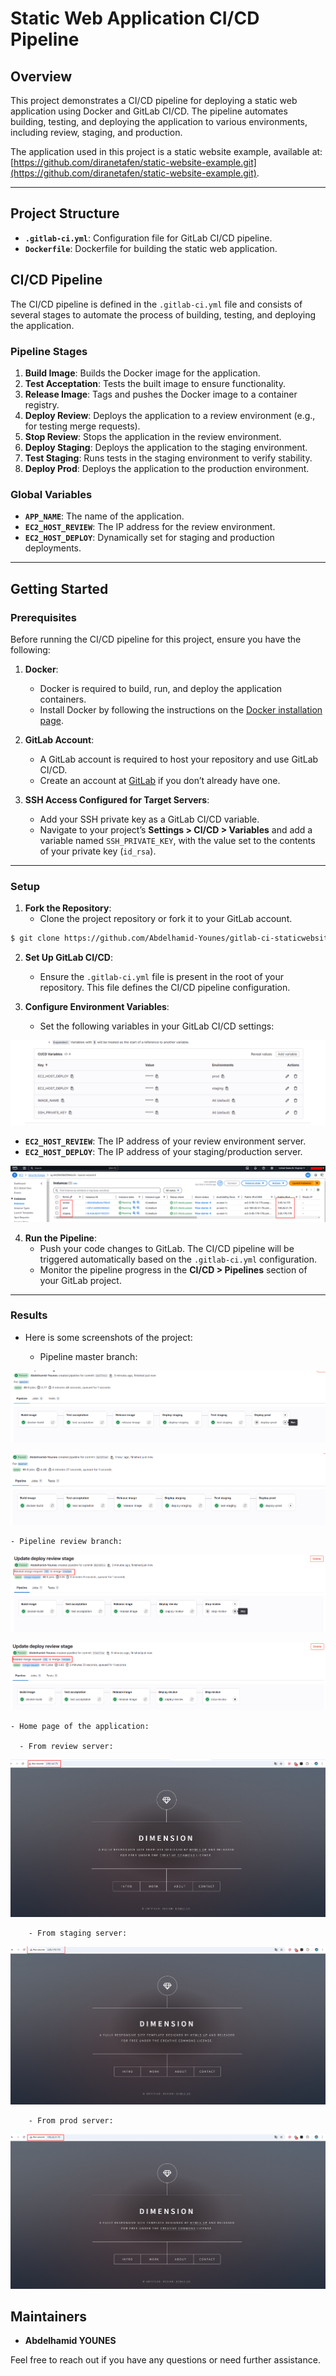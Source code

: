 # Static Web Application CI/CD Pipeline

## Overview

This project demonstrates a CI/CD pipeline for deploying a static web application using Docker and GitLab CI/CD. The pipeline automates building, testing, and deploying the application to various environments, including review, staging, and production. 

The application used in this project is a static website example, available at: [https://github.com/diranetafen/static-website-example.git](https://github.com/diranetafen/static-website-example.git).

---

## Project Structure

- **`.gitlab-ci.yml`**: Configuration file for GitLab CI/CD pipeline.
- **`Dockerfile`**: Dockerfile for building the static web application.

## CI/CD Pipeline

The CI/CD pipeline is defined in the `.gitlab-ci.yml` file and consists of several stages to automate the process of building, testing, and deploying the application.

### Pipeline Stages

1. **Build Image**: Builds the Docker image for the application.
2. **Test Acceptation**: Tests the built image to ensure functionality.
3. **Release Image**: Tags and pushes the Docker image to a container registry.
4. **Deploy Review**: Deploys the application to a review environment (e.g., for testing merge requests).
5. **Stop Review**: Stops the application in the review environment.
6. **Deploy Staging**: Deploys the application to the staging environment.
7. **Test Staging**: Runs tests in the staging environment to verify stability.
8. **Deploy Prod**: Deploys the application to the production environment.

### Global Variables

- **`APP_NAME`**: The name of the application.
- **`EC2_HOST_REVIEW`**: The IP address for the review environment.
- **`EC2_HOST_DEPLOY`**: Dynamically set for staging and production deployments.

---

## Getting Started

### Prerequisites

Before running the CI/CD pipeline for this project, ensure you have the following:

1. **Docker**:
   - Docker is required to build, run, and deploy the application containers.
   - Install Docker by following the instructions on the [Docker installation page](https://docs.docker.com/get-docker/).

2. **GitLab Account**:
   - A GitLab account is required to host your repository and use GitLab CI/CD.
   - Create an account at [GitLab](https://gitlab.com/users/sign_up) if you don’t already have one.

3. **SSH Access Configured for Target Servers**:
   - Add your SSH private key as a GitLab CI/CD variable.
   - Navigate to your project’s **Settings > CI/CD > Variables** and add a variable named `SSH_PRIVATE_KEY`, with the value set to the contents of your private key (`id_rsa`).

---

### Setup

1. **Fork the Repository**:
   - Clone the project repository or fork it to your GitLab account.

  ```bash
  $ git clone https://github.com/Abdelhamid-Younes/gitlab-ci-staticwebsite.git
```

2. **Set Up GitLab CI/CD**:
   - Ensure the `.gitlab-ci.yml` file is present in the root of your repository. This file defines the CI/CD pipeline configuration.

3. **Configure Environment Variables**:
   - Set the following variables in your GitLab CI/CD settings:

![](images/variables.png)

- **`EC2_HOST_REVIEW`**: The IP address of your review environment server.
- **`EC2_HOST_DEPLOY`**: The IP address of your staging/production server.

![](images/ec2s.png)

4. **Run the Pipeline**:
   - Push your code changes to GitLab. The CI/CD pipeline will be triggered automatically based on the `.gitlab-ci.yml` configuration.
   - Monitor the pipeline progress in the **CI/CD > Pipelines** section of your GitLab project.

---

### Results

- Here is some screenshots of the project:

    - Pipeline master branch:

![](images/pipeline_master1.png)

![](images/pipeline_master2.png)

    - Pipeline review branch:

![](images/pipeline_review1.png)

![](images/pipeline_review2.png)

    - Home page of the application:

      - From review server:

![](images/homepage_review.png)

        - From staging server:

![](images/homepage_staging.png)

        - From prod server:

 ![](images/homepage_prod.png)

## Maintainers

- **Abdelhamid YOUNES**

Feel free to reach out if you have any questions or need further assistance.
